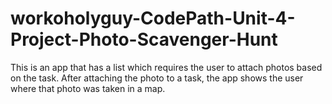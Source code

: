 # workoholyguy-CodePath-Unit-4-Project-Photo-Scavenger-Hunt
This is an app that has a list which requires the user to attach photos based on the task. After attaching the photo to a task, the app shows the user where that photo was taken in a map.
